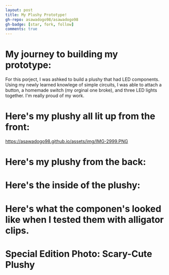 ```yaml
---
layout: post
title: My Plushy Prototype!
gh-repo: asawadogo98/asawadogo98
gh-badge: [star, fork, follow]
comments: true
---
```

# My journey to building my prototype: 
 For this porject, I was ashked to build a plushy that had LED components. Using my newly learned knowlege of simple circuits, I was able to attach a button,  a homemade switch (my orginal one broke), and three LED lights together. I'm really proud of my work. 
# Here's my plushy all lit up from the front: 
https://asawadogo98.github.io/assets/img/IMG-2999.PNG
# Here's my plushy from the back:
# Here's the inside of the plushy:
# Here's what the componen's looked like when I tested them with  alligator clips.
# Special Edition Photo: Scary-Cute Plushy
